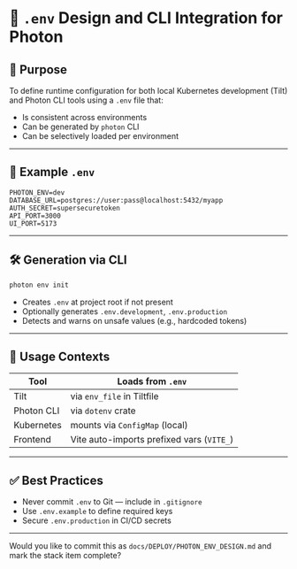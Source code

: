 # 🔐 `.env` Design and CLI Integration for Photon

## 🧭 Purpose

To define runtime configuration for both local Kubernetes development (Tilt) and Photon CLI tools using a `.env` file that:

- Is consistent across environments
- Can be generated by `photon` CLI
- Can be selectively loaded per environment

---

## 📝 Example `.env`

```env
PHOTON_ENV=dev
DATABASE_URL=postgres://user:pass@localhost:5432/myapp
AUTH_SECRET=supersecuretoken
API_PORT=3000
UI_PORT=5173
```

---

## 🛠️ Generation via CLI

```bash
photon env init
```

- Creates `.env` at project root if not present
- Optionally generates `.env.development`, `.env.production`
- Detects and warns on unsafe values (e.g., hardcoded tokens)

---

## 🔌 Usage Contexts

| Tool        | Loads from `.env`            |
|-------------|-------------------------------|
| Tilt        | via `env_file` in Tiltfile    |
| Photon CLI  | via `dotenv` crate             |
| Kubernetes  | mounts via `ConfigMap` (local)|
| Frontend    | Vite auto-imports prefixed vars (`VITE_`) |

---

## ✅ Best Practices

- Never commit `.env` to Git — include in `.gitignore`
- Use `.env.example` to define required keys
- Secure `.env.production` in CI/CD secrets

---

Would you like to commit this as `docs/DEPLOY/PHOTON_ENV_DESIGN.md` and mark the stack item complete?
